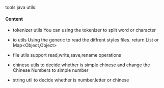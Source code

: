 tools java utils:
#### Content
- tokenizer utils
		You can using the tokenizer to split word or character
		
- io utils
		Using the generic to read the diffrent styles files.
		return List<Object> or Map<Object,Object>

- file utils
		support read,write,save,rename operations
		
- chinese utils
		to decide whether is simple chinese and change the Chinese Numbers to simple number

- string util
    to decide whether is number,letter or chinese
		





